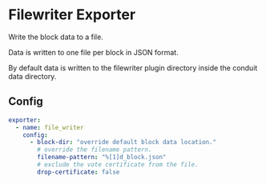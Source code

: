 # Filewriter Exporter

Write the block data to a file.

Data is written to one file per block in JSON format.

By default data is written to the filewriter plugin directory inside the conduit data directory.

## Config

```yaml
exporter:
  - name: file_writer
    config:
      - block-dir: "override default block data location."
        # override the filename pattern.
        filename-pattern: "%[1]d_block.json"
        # exclude the vote certificate from the file.
        drop-certificate: false
```
